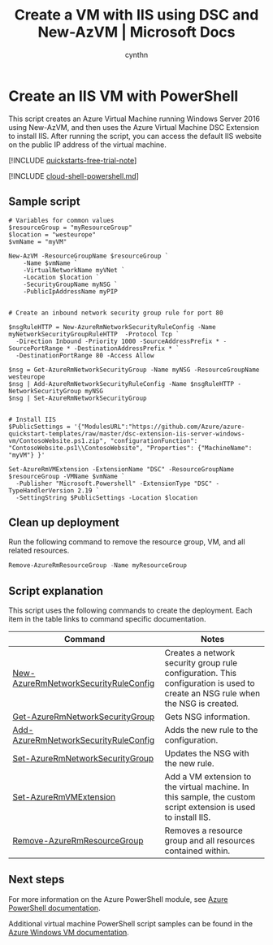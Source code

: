 ﻿---
title: Create a VM with IIS using DSC and New-AzVM | Microsoft Docs
description: Azure PowerShell Script Sample - create an IIS VM with DSC and New-AzVM.
services: virtual-machines-windows
documentationcenter: virtual-machines
author: cynthn
manager: timlt
editor: tysonn
tags: azure-resource-manager

ms.assetid:
ms.service: virtual-machines-windows
ms.devlang: na
ms.topic: sample
ms.tgt_pltfrm: vm-windows
ms.workload: infrastructure
ms.date: 09/17/2017
ms.author: cynthn
---

# Create an IIS VM with PowerShell

This script creates an Azure Virtual Machine running Windows Server 2016 using New-AzVM, and then uses the Azure Virtual Machine DSC Extension to install IIS. After running the script, you can access the default IIS website on the public IP address of the virtual machine.

[!INCLUDE [quickstarts-free-trial-note](../../../includes/quickstarts-free-trial-note.md)]

[!INCLUDE [cloud-shell-powershell.md](../../../includes/cloud-shell-powershell.md)]

## Sample script

```powershell-interactive
# Variables for common values
$resourceGroup = "myResourceGroup"
$location = "westeurope"
$vmName = "myVM"

New-AzVM -ResourceGroupName $resourceGroup `
    -Name $vmName `
	-VirtualNetworkName myVNet `
	-Location $location `
	-SecurityGroupName myNSG `
	-PublicIpAddressName myPIP


# Create an inbound network security group rule for port 80

$nsgRuleHTTP = New-AzureRmNetworkSecurityRuleConfig -Name myNetworkSecurityGroupRuleHTTP  -Protocol Tcp `
  -Direction Inbound -Priority 1000 -SourceAddressPrefix * -SourcePortRange * -DestinationAddressPrefix * `
  -DestinationPortRange 80 -Access Allow

$nsg = Get-AzureRmNetworkSecurityGroup -Name myNSG -ResourceGroupName westeurope
$nsg | Add-AzureRmNetworkSecurityRuleConfig -Name $nsgRuleHTTP -NetworkSecurityGroup myNSG 
$nsg | Set-AzureRmNetworkSecurityGroup


# Install IIS
$PublicSettings = '{"ModulesURL":"https://github.com/Azure/azure-quickstart-templates/raw/master/dsc-extension-iis-server-windows-vm/ContosoWebsite.ps1.zip", "configurationFunction": "ContosoWebsite.ps1\\ContosoWebsite", "Properties": {"MachineName": "myVM"} }'

Set-AzureRmVMExtension -ExtensionName "DSC" -ResourceGroupName $resourceGroup -VMName $vmName `
  -Publisher "Microsoft.Powershell" -ExtensionType "DSC" -TypeHandlerVersion 2.19 `
  -SettingString $PublicSettings -Location $location
 ```

## Clean up deployment 

Run the following command to remove the resource group, VM, and all related resources.

```powershell
Remove-AzureRmResourceGroup -Name myResourceGroup
```

## Script explanation

This script uses the following commands to create the deployment. Each item in the table links to command specific documentation.

| Command | Notes |
|---|---|
| [New-AzureRmNetworkSecurityRuleConfig](/powershell/module/azurerm.network/new-azurermnetworksecurityruleconfig) | Creates a network security group rule configuration. This configuration is used to create an NSG rule when the NSG is created. |
| [Get-AzureRmNetworkSecurityGroup](/powershell/module/azurerm.network/get-azurermnetworksecuritygroup) | Gets NSG information. |
| [Add-AzureRmNetworkSecurityRuleConfig](/powershell/module/azurerm.network/add-azurermnetworksecurityruleconfig) | Adds the new rule to the configuration. |
| [Set-AzureRmNetworkSecurityGroup](/powershell/module/azurerm.network/Set-AzureRmNetworkSecurityGroup) | Updates the NSG with the new rule. |
| [Set-AzureRmVMExtension](/powershell/module/azurerm.compute/set-azurermvmextension) | Add a VM extension to the virtual machine. In this sample, the custom script extension is used to install IIS. |
|[Remove-AzureRmResourceGroup](/powershell/module/azurerm.resources/remove-azurermresourcegroup) | Removes a resource group and all resources contained within. |

## Next steps

For more information on the Azure PowerShell module, see [Azure PowerShell documentation](/powershell/azure/overview).

Additional virtual machine PowerShell script samples can be found in the [Azure Windows VM documentation](../windows/powershell-samples.md?toc=%2fazure%2fvirtual-machines%2fwindows%2ftoc.json).

